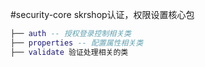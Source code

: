 #security-core
skrshop认证，权限设置核心包

```lua
├── auth -- 授权登录控制相关类
├── properties -- 配置属性相关类
├── validate 验证处理相关的类
```
